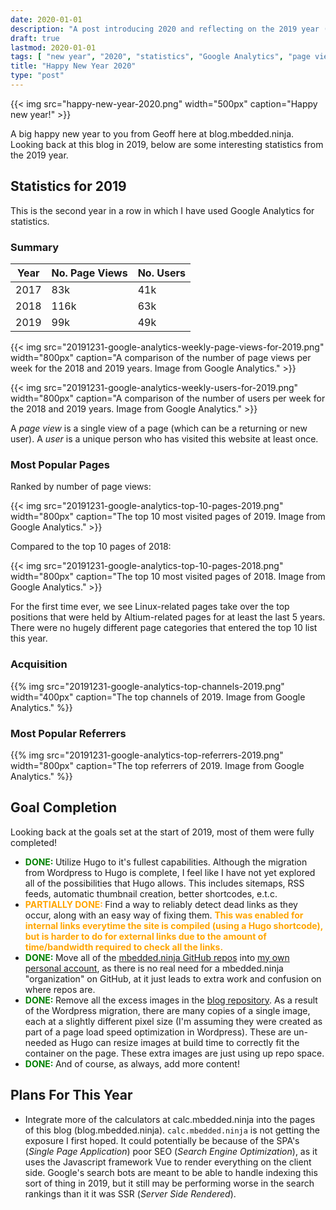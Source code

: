 ```yaml
---
date: 2020-01-01
description: "A post introducing 2020 and reflecting on the 2019 year (including blog statistics)."
draft: true
lastmod: 2020-01-01
tags: [ "new year", "2020", "statistics", "Google Analytics", "page view", "user", "referral", "Hugo", "GitHub", "blog" ]
title: "Happy New Year 2020"
type: "post"
---
```


{{< img src="happy-new-year-2020.png" width="500px" caption="Happy new year!" >}}

A big happy new year to you from Geoff here at blog.mbedded.ninja. Looking back at this blog in 2019, below are some interesting statistics from the 2019 year.

## Statistics for 2019

This is the second year in a row in which I have used Google Analytics for statistics.

### Summary

<table>
  <thead>
    <tr>
      <th>Year</th>
      <th>No. Page Views</th>
      <th>No. Users</th>
    </tr>
  </thead>
  <tbody>
    <tr>
      <td>2017</td>
      <td>83k</td>
      <td>41k</td>
    </tr>
    <tr>
      <td>2018</td>
      <td>116k</td>
      <td>63k</td>
    </tr>
    <tr>
      <td>2019</td>
      <td>99k</td>
      <td>49k</td>
    </tr>
  </tbody>
</table>

{{< img src="20191231-google-analytics-weekly-page-views-for-2019.png" width="800px" caption="A comparison of the number of page views per week for the 2018 and 2019 years. Image from Google Analytics." >}}

{{< img src="20191231-google-analytics-weekly-users-for-2019.png" width="800px" caption="A comparison of the number of users per week for the 2018 and 2019 years. Image from Google Analytics." >}}

A _page view_ is a single view of a page (which can be a returning or new user). A _user_ is a unique person who has visited this website at least once.

### Most Popular Pages

Ranked by number of page views:

{{< img src="20191231-google-analytics-top-10-pages-2019.png" width="800px" caption="The top 10 most visited pages of 2019. Image from Google Analytics." >}}

Compared to the top 10 pages of 2018:

{{< img src="20191231-google-analytics-top-10-pages-2018.png" width="800px" caption="The top 10 most visited pages of 2018. Image from Google Analytics." >}}

For the first time ever, we see Linux-related pages take over the top positions that were held by Altium-related pages for at least the last 5 years. There were no hugely different page categories that entered the top 10 list this year.

### Acquisition

{{% img src="20191231-google-analytics-top-channels-2019.png" width="400px" caption="The top channels of 2019. Image from Google Analytics." %}}

### Most Popular Referrers

{{% img src="20191231-google-analytics-top-referrers-2019.png" width="800px" caption="The top referrers of 2019. Image from Google Analytics." %}}

## Goal Completion

Looking back at the goals set at the start of 2019, most of them were fully completed!

* <span style="color: green; font-weight: bold;">DONE: </span>Utilize Hugo to it's fullest capabilities. Although the migration from Wordpress to Hugo is complete, I feel like I have not yet explored all of the possibilities that Hugo allows. This includes sitemaps, RSS feeds, automatic thumbnail creation, better shortcodes, e.t.c.
* <span style="color: orange; font-weight: bold;">PARTIALLY DONE: </span>Find a way to reliably detect dead links as they occur, along with an easy way of fixing them. <span style="color: orange; font-weight: bold;">This was enabled for internal links everytime the site is compiled (using a Hugo shortcode), but is harder to do for external links due to the amount of time/bandwidth required to check all the links.</span>
* <span style="color: green; font-weight: bold;">DONE: </span>Move all of the [mbedded.ninja GitHub repos](https://github.com/mbedded-ninja/) into [my own personal account](https://github.com/gbmhunter), as there is no real need for a mbedded.ninja "organization" on GitHub, at it just leads to extra work and confusion on where repos are.
* <span style="color: green; font-weight: bold;">DONE: </span>Remove all the excess images in the [blog repository](https://github.com/gbmhunter/blog/issues). As a result of the Wordpress migration, there are many copies of a single image, each at a slightly different pixel size (I'm assuming they were created as part of a page load speed optimization in Wordpress). These are un-needed as Hugo can resize images at build time to correctly fit the container on the page. These extra images are just using up repo space.
* <span style="color: green; font-weight: bold;">DONE: </span>And of course, as always, add more content!

## Plans For This Year

* Integrate more of the calculators at calc.mbedded.ninja into the pages of this blog (blog.mbedded.ninja). `calc.mbedded.ninja` is not getting the exposure I first hoped. It could potentially be because of the SPA's (_Single Page Application_) poor SEO (_Search Engine Optimization_), as it uses the Javascript framework Vue to render everything on the client side. Google's search bots are meant to be able to handle indexing this sort of thing in 2019, but it still may be performing worse in the search rankings than it it was SSR (_Server Side Rendered_).